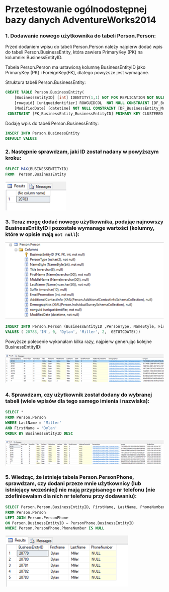 # Przetestowanie ogólnodostępnej bazy danych AdventureWorks2014

### 1. Dodawanie nowego użytkownika do tabeli Person.Person:

Przed dodaniem wpisu do tabeli Person.Person należy najpierw dodać wpis do tabeli Person.BusinessEntity, która zawiera PrimaryKey (PK) na kolumnie: BusinessEntityID.

Tabela Person.Person ma ustawioną kolumnę BusinessEntityID jako PrimaryKey (PK) i ForeignKey(FK), dlatego powyższe jest wymagane.
 
Struktura tabeli Person.BusinessEntity:

```sql
CREATE TABLE Person.BusinessEntity(
	[BusinessEntityID] [int] IDENTITY(1,1) NOT FOR REPLICATION NOT NULL,
	[rowguid] [uniqueidentifier] ROWGUIDCOL  NOT NULL CONSTRAINT [DF_BusinessEntity_rowguid]  DEFAULT (newid()),
	[ModifiedDate] [datetime] NOT NULL CONSTRAINT [DF_BusinessEntity_ModifiedDate]  DEFAULT (getdate()),
 CONSTRAINT [PK_BusinessEntity_BusinessEntityID] PRIMARY KEY CLUSTERED
```

Dodaję wpis do tabeli Person.BusinessEntity:

```sql
INSERT INTO Person.BusinessEntity 
DEFAULT VALUES
```
### 2. Następnie sprawdzam, jaki ID został nadany w powyższym kroku:

```sql
SELECT MAX(BUSINESSENTITYID)  
FROM  Person.BusinessEntity
```

![obrazek nr1](img/01.jpg)

### 3. Teraz mogę dodać nowego użytkownika, podając najnowszy BusinessEntityID i pozostałe wymanage wartości (kolumny, które w opisie mają `not null`):

![obrazek nr2](img/02.jpg)

```sql
INSERT INTO Person.Person (BusinessEntityID ,PersonType, NameStyle, FirstName, LastName, EmailPromotion, ModifiedDate) 
VALUES ( 20783,'IN', 0, 'Dylan', 'Miller', 2,  GETUTCDATE())
```

Powyższe polecenie wykonałam kilka razy, najpierw generując kolejne BusinessEntityID:

![obrazek nr3](img/03.jpg)

### 4. Sprawdzam, czy użytkownik został dodany do wybranej tabeli (wiele wpisów dla tego samego imienia i nazwiska):

```sql
SELECT *
FROM Person.Person
WHERE LastName = 'Miller'
AND FirstName = 'Dylan'
ORDER BY BusinessEntityID DESC
```

![obrazek nr4](img/04.jpg)

### 5. Wiedząc, że istnieje tabela Person.PersonPhone, sprawdzam, czy dodani przeze mnie użytkownicy (lub istniejący wcześniej) nie mają przypisanego nr telefonu (nie zdefiniowałam dla nich nr telefonu przy dodawaniu):

```sql
SELECT Person.Person.BusinessEntityID, FirstName, LastName, PhoneNumber
FROM Person.Person
LEFT JOIN Person.PersonPhone
ON Person.BusinessEntityID = PersonPhone.BusinessEntityID
WHERE Person.PersonPhone.PhoneNumber IS NULL
```

![obrazek nr5](img/05.jpg)
